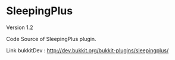 SleepingPlus
============
Version 1.2

Code Source of SleepingPlus plugin.

Link bukkitDev : http://dev.bukkit.org/bukkit-plugins/sleepingplus/
